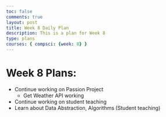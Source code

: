 ```yaml
---
toc: false
comments: true
layout: post
title: Week 8 Daily Plan
description: This is a plan for Week 8
type: plans
courses: { compsci: {week: 8} }
---
```


# Week 8 Plans:

- Continue working on Passion Project  <br>
    - Get Weather API working
- Continue working on student teaching<br>
- Learn about Data Abstraction, Algorithms (Student teaching)<br>